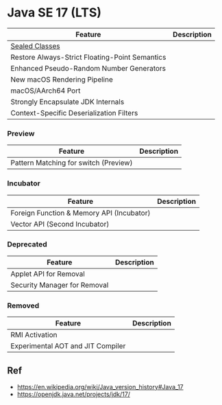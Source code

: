# Java SE 17 (LTS)

Feature                                        | Description
-----------------------------------------------|-------------
[Sealed Classes](https://github.com/shamy1st/java-sealed-class) | 
Restore Always-Strict Floating-Point Semantics | 
Enhanced Pseudo-Random Number Generators       | 
New macOS Rendering Pipeline                   | 
macOS/AArch64 Port                             | 
Strongly Encapsulate JDK Internals             | 
Context-Specific Deserialization Filters       | 

### Preview

Feature                                        | Description
-----------------------------------------------|-------------
Pattern Matching for switch (Preview)          | 

### Incubator

Feature                                        | Description
-----------------------------------------------|-------------
Foreign Function & Memory API (Incubator)      | 
Vector API (Second Incubator)                  | 

### Deprecated

Feature                          | Description
---------------------------------|-------------
Applet API for Removal           | 
Security Manager for Removal     | 

### Removed

Feature                           | Description
----------------------------------|-------------
RMI Activation                    | 
Experimental AOT and JIT Compiler | 

## Ref
* https://en.wikipedia.org/wiki/Java_version_history#Java_17
* https://openjdk.java.net/projects/jdk/17/
